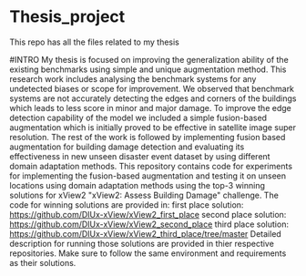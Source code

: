 # Thesis_project
This repo has all the files related to my thesis

#INTRO
My thesis is focused on improving the generalization ability of the existing benchmarks using simple and unique augmentation method. This research work includes analysing the benchmark systems for any undetected biases or scope for improvement. We observed that benchmark systems are not accurately detecting the edges and corners of the buildings which leads to less score in minor and major damage. To improve the edge detection capability of the model we included a simple fusion-based augmentation which is initially proved to be effective in satellite image super resolution. The rest of the work is followed by implementing fusion based augmentation for building damage detection and evaluating its effectiveness in new unseen disaster event dataset by using different domain adaptation methods.
This repository contains code for experiments for implementing the fusion-based augmentation and testing it on unseen locations using domain adaptation methods using the top-3 winning solutions for xView2 "xView2: Assess Building Damage" challenge.
The code for winning solutions are provided in:
first place solution: https://github.com/DIUx-xView/xView2_first_place
second place solution: https://github.com/DIUx-xView/xView2_second_place
third place solution: https://github.com/DIUx-xView/xView2_third_place/tree/master
Detailed description for running those solutions are provided in thier respective repositories. Make sure to follow the same environment and requirements as their solutions.
